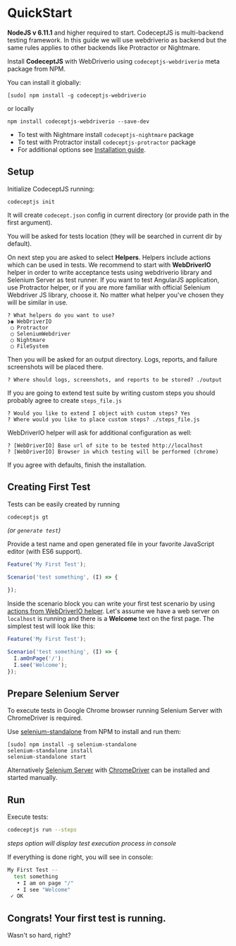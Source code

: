 # QuickStart

**NodeJS v 6.11.1** and higher required to start.
CodeceptJS is multi-backend testing framework. In this guide we will use webdriverio as backend but the same rules applies to other backends like Protractor or Nightmare.

Install **CodeceptJS** with WebDriverio using `codeceptjs-webdriverio` meta package from NPM.


You can install it globally:

```
[sudo] npm install -g codeceptjs-webdriverio
```

or locally

```
npm install codeceptjs-webdriverio --save-dev
```

* To test with Nightmare install `codeceptjs-nightmare` package
* To test with Protractor install `codeceptjs-protractor` package
* For additional options see [Installation guide](http://codecept.io/installation/).

## Setup

Initialize CodeceptJS running:

```
codeceptjs init
```

It will create `codecept.json` config in current directory (or provide path in the first argument).

You will be asked for tests location (they will be searched in current dir by default).

On next step you are asked to select **Helpers**. Helpers include actions which can be used in tests.
We recommend to start with **WebDriverIO** helper in order to write acceptance tests using webdriverio library and Selenium Server as test runner.
If you want to test AngularJS application, use Protractor helper, or if you are more familiar with official Selenium Webdriver JS library, choose it.
No matter what helper you've chosen they will be similar in use.

```
? What helpers do you want to use?
❯◉ WebDriverIO
 ◯ Protractor
 ◯ SeleniumWebdriver
 ◯ Nightmare
 ◯ FileSystem
```

Then you will be asked for an output directory. Logs, reports, and failure screenshots will be placed there.

```
? Where should logs, screenshots, and reports to be stored? ./output
```

If you are going to extend test suite by writing custom steps you should probably agree to create `steps_file.js`

```
? Would you like to extend I object with custom steps? Yes
? Where would you like to place custom steps? ./steps_file.js
```

WebDriverIO helper will ask for additional configuration as well:

```
? [WebDriverIO] Base url of site to be tested http://localhost
? [WebDriverIO] Browser in which testing will be performed (chrome)
```

If you agree with defaults, finish the installation.

## Creating First Test

Tests can be easily created by running

```bash
codeceptjs gt
```

*(or `generate test`)*

Provide a test name and open generated file in your favorite JavaScript editor (with ES6 support).

```js
Feature('My First Test');

Scenario('test something', (I) => {

});
```

Inside the scenario block you can write your first test scenario by using [actions from WebDriverIO helper](http://codecept.io/helpers/WebDriverIO/). Let's assume we have a web server on `localhost` is running and there is a **Welcome** text on the first page. The simplest test will look like this:

```js
Feature('My First Test');

Scenario('test something', (I) => {
  I.amOnPage('/');
  I.see('Welcome');
});
```

## Prepare Selenium Server

To execute tests in Google Chrome browser running Selenium Server with ChromeDriver is required.

Use [selenium-standalone](https://www.npmjs.com/package/selenium-standalone) from NPM to install and run them:

```
[sudo] npm install -g selenium-standalone
selenium-standalone install
selenium-standalone start
```


Alternatively [Selenium Server](http://codecept.io/helpers/WebDriverIO/#selenium-installation) with [ChromeDriver](https://sites.google.com/a/chromium.org/chromedriver/getting-started) can be installed and started manually.

## Run

Execute tests:

```bash
codeceptjs run --steps
```

*steps option will display test execution process in console*

If everything is done right, you will see in console:

```bash
My First Test --
  test something
   • I am on page "/"
   • I see "Welcome"
 ✓ OK
```

## Congrats! Your first test is running.

Wasn't so hard, right?
